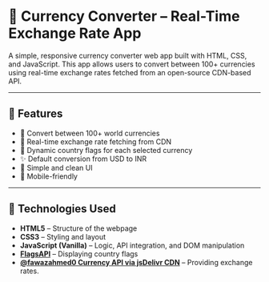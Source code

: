 # 💱 Currency Converter – Real-Time Exchange Rate App

A simple, responsive currency converter web app built with HTML, CSS, and JavaScript. This app allows users to convert between 100+ currencies using real-time exchange rates fetched from an open-source CDN-based API.

---

## 🌟 Features

- 🔁 Convert between 100+ world currencies
- 🧠 Real-time exchange rate fetching from CDN
- 🚩 Dynamic country flags for each selected currency
- ✨ Default conversion from USD to INR
- 🎨 Simple and clean UI
- 📱 Mobile-friendly

---

## 🚀 Technologies Used

- **HTML5** – Structure of the webpage  
- **CSS3** – Styling and layout  
- **JavaScript (Vanilla)** – Logic, API integration, and DOM manipulation  
- **[FlagsAPI](https://flagsapi.com)** – Displaying country flags  
- **[@fawazahmed0 Currency API via jsDelivr CDN](https://github.com/fawazahmed0/currency-api)** – Providing exchange rates.

